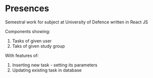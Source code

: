 # Presences
Semestral work for subject at University of Defence written in React JS

Components showing:
  1. Tasks of given user
  2. Taks of given study group

With features of:
  1. Inserting new task - setting its parameters
  2. Updating existing task in database

  
